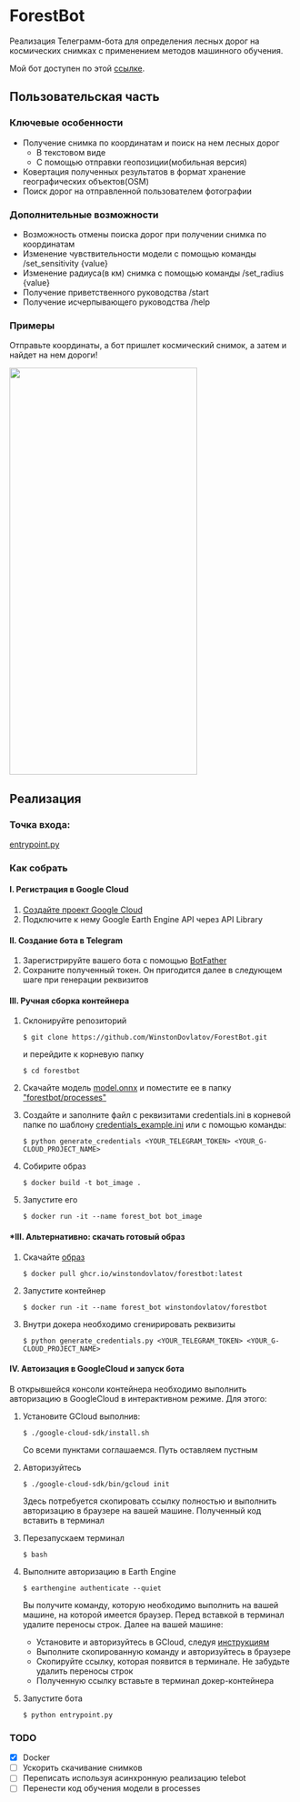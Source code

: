# ForestBot

Реализация Телеграмм-бота для определения лесных дорог на космических снимках с применением методов машинного
обучения.

Мой бот доступен по этой [ссылке](https://t.me/forest_guide_bot).

## Пользовательская часть

### Ключевые особенности

* Получение снимка по координатам и поиск на нем лесных дорог 
    * В текстовом виде
    * С помощью отправки геопозиции(мобильная версия)
* Ковертация полученных результатов в формат хранение географических объектов(OSM)
* Поиск дорог на отправленной пользователем фотографии


### Дополнительные возможности

* Возможность отмены поиска дорог при получении снимка по координатам
* Изменение чувствительности модели с помощью команды /set_sensitivity {value}
* Изменение радиуса(в км) снимка с помощью команды /set_radius {value} 
* Получение приветственного руководства /start
* Получение исчерпывающего руководства /help

### Примеры

Отправьте координаты, а бот пришлет космический снимок, 
а затем и найдет на нем дороги!


<img src="readme_images/example_cords_lq.gif" width="330" height="716">

## Реализация 

### Точка входа:
[entrypoint.py](https://github.com/WinstonDovlatov/ForestBot/blob/master/entrypoint.py)

### Как собрать

#### I. Регистрация в Google Cloud

1. [Создайте проект Google Cloud](https://console.cloud.google.com/projectcreate)
2. Подключите к нему Google Earth Engine API через API Library

#### II. Создание бота в Telegram

1. Зарегистрируйте вашего бота с помощью [BotFather](https://telegram.me/BotFather) 
2. Сохраните полученный токен. Он пригодится далее в следующем шаге при генерации реквизитов

#### III. Ручная сборка контейнера

1. Склонируйте репозиторий
   
   ```$ git clone https://github.com/WinstonDovlatov/ForestBot.git```
   
   и перейдите к корневую папку
   
   ``` $ cd forestbot ```

2. Скачайте модель [model.onnx](https://drive.google.com/file/d/1TB5jgmAtDGfUffj9J9SUg8K5AZc7prFk/view?usp=sharing) и поместите ее в папку ["forestbot/processes"](https://github.com/WinstonDovlatov/ForestBot/tree/master/forestbot/processes)
3. Создайте и заполните файл с реквизитами credentials.ini в корневой папке по шаблону [credentials_example.ini](https://github.com/WinstonDovlatov/ForestBot/blob/master/credentials_example.ini)
или с помощью команды:
    
    ```$ python generate_credentials <YOUR_TELEGRAM_TOKEN> <YOUR_G-CLOUD_PROJECT_NAME>```
4. Собирите образ 

    ```$ docker build -t bot_image .```
    
5. Запустите его

    ```$ docker run -it --name forest_bot bot_image```
    
#### *III. Альтернативно: скачать готовый образ

1. Скачайте [образ](https://github.com/WinstonDovlatov/ForestBot/pkgs/container/forestbot)

    ```$ docker pull ghcr.io/winstondovlatov/forestbot:latest```
    
2. Запустите контейнер

    ```$ docker run -it --name forest_bot winstondovlatov/forestbot```
    
3. Внутри докера необходимо сгенирировать реквизиты

    ```$ python generate_credentials.py <YOUR_TELEGRAM_TOKEN> <YOUR_G-CLOUD_PROJECT_NAME>```
     
#### IV. Автоизация в GoogleCloud и запуск бота
В открывшейся консоли контейнера необходимо выполнить авторизацию в GoogleCloud в интерактивном режиме. 
Для этого:

1. Установите GCloud выполнив:
   
    ```$ ./google-cloud-sdk/install.sh```
    
    Со всеми пунктами соглашаемся. Путь оставляем пустным
    
2. Авторизуйтесь

    ```$ ./google-cloud-sdk/bin/gcloud init```
    
   Здесь потребуется скопировать ссылку полностью и выполнить авторизацию
   в браузере на вашей машине. Полученный код вставить в терминал
   
3. Перезапускаем терминал
   
    ```$ bash```
4. Выполните авторизацию в Earth Engine

    ```$ earthengine authenticate --quiet```

    Вы получите команду, которую необходимо выполнить на вашей машине, на
    которой имеется браузер. Перед вставкой в терминал удалите переносы строк.
    Далее на вашей машине:

    * Установите и авторизуйтесь в GCloud, следуя [инструкциям](https://cloud.google.com/sdk/docs/install)
    * Выполните скопированную команду и авторизуйтесь в браузере
    * Скопируйте ссылку, которая появится в терминале. Не забудьте удалить переносы строк
    * Полученную ссылку вставьте в терминал докер-контейнера
        
5. Запустите бота

    ```$ python entrypoint.py```

### TODO

- [x] Docker
- [ ] Ускорить скачивание снимков
- [ ] Переписать используя асинхронную реализацию telebot
- [ ] Перенести код обучения модели в processes
